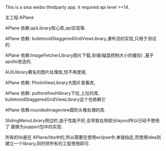 This is a sina weibo thirdparty app.
it required api level >=14.

主工程:APlane

APlane 依赖:apiLibrary核心库,api实现等.

APlane 依赖: bulletnoidStaggeredGridViewLibrary,瀑布流的实现,只用于测试的.

APlane 依赖:ImageFetcherLibrary图片下载,存储(磁盘控制大小的缓存) ,基于apollo改造的.

AUILlibrary著名的图片处理库,但不再使用,

APlane 依赖: PhotoViewLibrary大图片查看库,

APlane 依赖: pulltorefreshlibrary下拉,上拉的库, bulletnoidStaggeredGridViewLibrary这个也依赖它 

APlane 依赖:roundedimageview圆形头像处理的库.

SlidingMenuLibrary侧边栏,由于性能不好,会导致右侧部分layout所以已经不使用了.替换为support包中的实现.

所有的lib是在 APlane/libs中的,所以需要在使用eclipse中,单独指定,而使用idea则建立一个library,同时供所有的工程使用即可.
 
